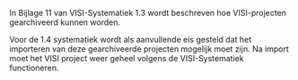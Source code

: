 In Bijlage 11 van VISI-Systematiek 1.3 wordt beschreven hoe VISI-projecten gearchiveerd kunnen worden. 

Voor de 1.4 systematiek wordt als aanvullende eis gesteld dat het importeren van deze gearchiveerde projecten mogelijk moet zijn. Na import moet het VISI project weer geheel volgens de VISI-Systematiek functioneren.


